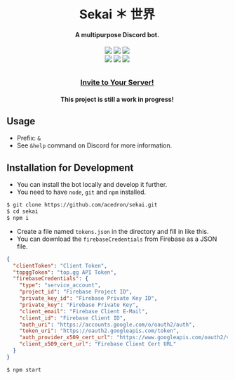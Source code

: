<p align="center">
  <h1 align="center">Sekai ＊ 世界</h1>
  <h4 align="center">A multipurpose Discord bot.</h4>

  <h6 align="center">
    <a href="https://github.com/acedron/sekai" alt="License">
      <img src="https://img.shields.io/github/license/acedron/sekai?style=for-the-badge"></a>
    <a href="https://github.com/acedron/sekai/commits/master" alt="Maintenance">
      <img src="https://img.shields.io/maintenance/yes/2021?style=for-the-badge"></a>
    <a href="https://github.com/acedron/sekai/commit/master" alt="Last Commit">
      <img src="https://img.shields.io/github/last-commit/acedron/sekai?style=for-the-badge"></a><br/>
    <a href="https://www.heroku.com" alt="Running On">
      <img src="https://img.shields.io/badge/Running%20On-Heroku-blueviolet?style=for-the-badge"></a>
    <a href="https://discord.js.org" alt="Powered By">
      <img src="https://img.shields.io/badge/Powered%20By-discord.js-blue?style=for-the-badge"></a>
    <a href="https://firebase.google.com" alt="Powered By">
      <img src="https://img.shields.io/badge/Powered%20By-Firebase-orange?style=for-the-badge"></a>
  </h6>

  <h3 align="center">
    <a href="https://top.gg/bot/772460495949135893/invite" alt="Invite">
        Invite to Your Server!</a>
  </h3>

  <h4 align="center">
    This project is still a work in progress!
  </h4>
</p>

## Usage

* Prefix: `&`
* See `&help` command on Discord for more information.

## Installation for Development

* You can install the bot locally and develop it further.
* You need to have `node`, `git` and `npm` installed.

```bash
$ git clone https://github.com/acedron/sekai.git
$ cd sekai
$ npm i
```

* Create a file named `tokens.json` in the directory and fill in like this.
* You can download the `firebaseCredentials` from Firebase as a JSON file.

```json
{
  "clientToken": "Client Token",
  "topggToken": "top.gg API Token",
  "firebaseCredentials": {
    "type": "service_account",
    "project_id": "Firebase Project ID",
    "private_key_id": "Firebase Private Key ID",
    "private_key": "Firebase Private Key",
    "client_email": "Firebase Client E-Mail",
    "client_id": "Firebase Client ID",
    "auth_uri": "https://accounts.google.com/o/oauth2/auth",
    "token_uri": "https://oauth2.googleapis.com/token",
    "auth_provider_x509_cert_url": "https://www.googleapis.com/oauth2/v1/certs",
    "client_x509_cert_url": "Firebase Client Cert URL"
  }
}
```

```bash
$ npm start
```
